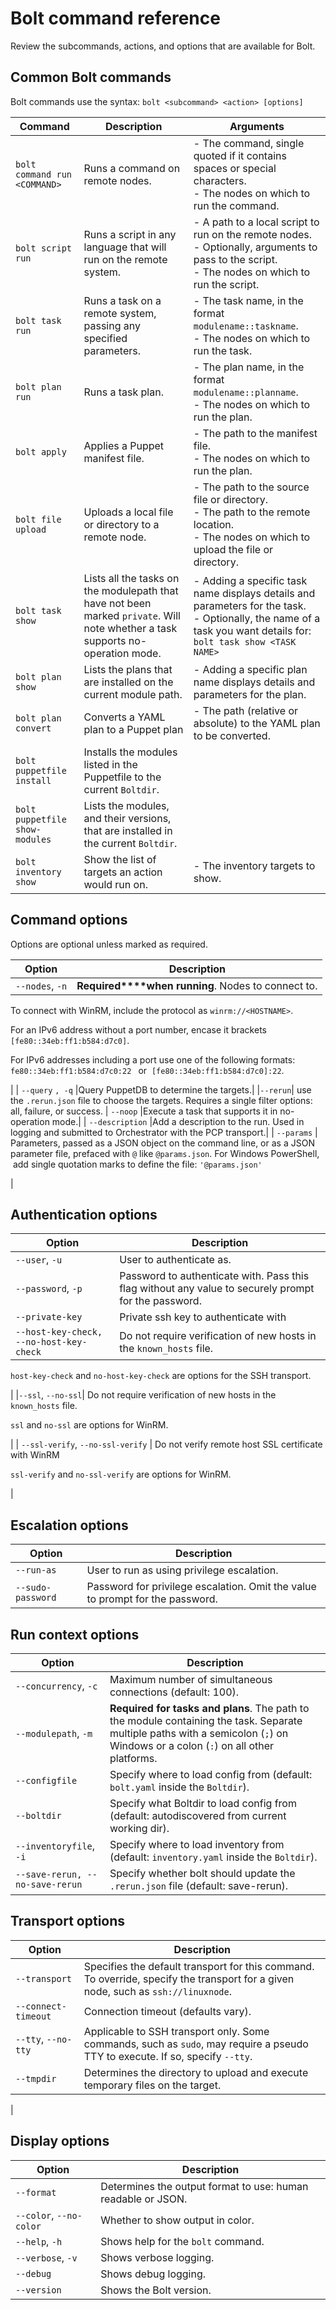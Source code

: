 # Bolt command reference

Review the subcommands, actions, and options that are available for Bolt.

## Common Bolt commands

Bolt commands use the syntax: `bolt <subcommand> <action> [options]`

|Command|Description|Arguments|
|-------|-----------|---------|
| `bolt command run` `<COMMAND>` | Runs a command on remote nodes. |- The command, single quoted if it contains spaces or special characters.<br>- The nodes on which to run the command.
| `bolt script run` | Runs a script in any language that will run on the remote system. |- A path to a local script to run on the remote nodes.<br>- Optionally, arguments to pass to the script.<br>- The nodes on which to run the script.
| `bolt task run` | Runs a task on a remote system, passing any specified parameters. | - The task name, in the format `modulename::taskname`.<br>- The nodes on which to run the task.
| `bolt plan run` | Runs a task plan. | - The plan name, in the format `modulename::planname`.<br>- The nodes on which to run the plan.
| `bolt apply` | Applies a Puppet manifest file. | - The path to the manifest file.<br>- The nodes on which to run the plan.
| `bolt file upload` | Uploads a local file or directory to a remote node. | - The path to the source file or directory.<br>- The path to the remote location.<br>- The nodes on which to upload the file or directory.
| `bolt task show` | Lists all the tasks on the modulepath that have not been marked `private`. Will note whether a task supports no-operation mode. | - Adding a specific task name displays details and parameters for the task.<br>- Optionally, the name of a task you want details for: `bolt task show <TASK NAME>`
| `bolt plan show` | Lists the plans that are installed on the current module path. | - Adding a specific plan name displays details and parameters for the plan.
| `bolt plan convert` | Converts a YAML plan to a Puppet plan | - The path (relative or absolute) to the YAML plan to be converted.
| `bolt puppetfile install` | Installs the modules listed in the Puppetfile to the current `Boltdir`. | |
| `bolt puppetfile show-modules` | Lists the modules, and their versions, that are installed in the current `Boltdir`. | |
| `bolt inventory show` | Show the list of targets an action would run on. | - The inventory targets to show. |

## Command options

Options are optional unless marked as required. 

|Option|Description|
|------|-----------|
|`--nodes`, `-n` | **Required****when running**. Nodes to connect to.

 To connect with WinRM, include the protocol as `winrm://<HOSTNAME>`.

 For an IPv6 address without a port number, encase it brackets `[fe80::34eb:ff1:b584:d7c0]`.

 For IPv6 addresses including a port use one of the following formats:  `fe80::34eb:ff1:b584:d7c0:22 ` or  `[fe80::34eb:ff1:b584:d7c0]:22`.

 |
| `--query` `, -q` |Query PuppetDB to determine the targets.|
|`--rerun`| use the `.rerun.json` file to choose the targets. Requires a single filter options: all, failure, or success.
| `--noop` |Execute a task that supports it in no-operation mode.|
| `--description` |Add a description to the run. Used in logging and submitted to Orchestrator with the PCP transport.|
| `--params` | Parameters, passed as a JSON object on the command line, or as a JSON parameter file, prefaced with `@` like `@params.json`. For Windows PowerShell,  add single quotation marks to define the file: `'@params.json'`

 |

## Authentication options

|Option|Description|
|------|-----------|
|`--user`, `-u`|User to authenticate as.|
|`--password`, `-p`|Password to authenticate with. Pass this flag without any value to securely prompt for the password.|
| `--private-key` |Private ssh key to authenticate with|
| `--host-key-check, --no-host-key-check` | Do not require verification of new hosts in the `known_hosts` file.

 `host-key-check` and `no-host-key-check` are options for the SSH transport.

 |
|`--ssl`, `--no-ssl`| Do not require verification of new hosts in the `known_hosts` file.

 `ssl` and `no-ssl` are options for WinRM.

 |
| `--ssl-verify`, `--no-ssl-verify` | Do not verify remote host SSL certificate with WinRM

 `ssl-verify` and `no-ssl-verify` are options for WinRM.

 |

## Escalation options

|Option|Description|
|------|-----------|
| `--run-as` |User to run as using privilege escalation.|
| `--sudo-password` |Password for privilege escalation. Omit the value to prompt for the password.|

## Run context options

|Option|Description|
|------|-----------|
|`--concurrency`, `-c`|Maximum number of simultaneous connections \(default: 100\).|
| `--modulepath`, `-m` |**Required for tasks and plans**. The path to the module containing the task. Separate multiple paths with a semicolon \(`;`\) on Windows or a colon \(`:`\) on all other platforms.|
| `--configfile` |Specify where to load config from \(default: `bolt.yaml` inside the `Boltdir`\).|
| `--boltdir` |Specify what Boltdir to load config from \(default: autodiscovered from current working dir\).|
| `--inventoryfile`, `-i` |Specify where to load inventory from \(default: `inventory.yaml` inside the `Boltdir`\).|
| `--save-rerun, --no-save-rerun` | Specify whether bolt should update the `.rerun.json` file (default: save-rerun). |

## Transport options

|Option|Description|
|------|-----------|
| `--transport` |Specifies the default transport for this command. To override, specify the transport for a given node, such as `ssh://linuxnode`.|
| `--connect-timeout` |Connection timeout \(defaults vary\).|
|`--tty`, `--no-tty`|Applicable to SSH transport only. Some commands, such as `sudo`, may require a pseudo TTY to execute. If so, specify `--tty`.|
| `--tmpdir` | Determines the directory to upload and execute temporary files on the target.

 |

## Display options

|Option|Description|
|------|-----------|
| `--format` |Determines the output format to use: human readable or JSON.|
|`--color`, `--no-color`|Whether to show output in color.|
|`--help`, `-h`|Shows help for the `bolt` command.|
| `--verbose`, `-v` |Shows verbose logging.|
| `--debug` |Shows debug logging.|
| `--version` |Shows the Bolt version.|

